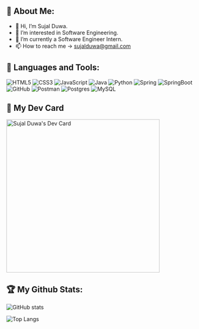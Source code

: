 ## :boy: About Me: 
- 👋 Hi, I’m Sujal Duwa.
- 👀 I’m interested in Software Engineering.
- 🌱 I’m currently a Software Engineer Intern.
- 📫 How to reach me -> sujalduwa@gmail.com

## 🧰 Languages and Tools:

![HTML5](https://img.shields.io/badge/html5-%23E34F26.svg?style=for-the-badge&logo=html5&logoColor=white) ![CSS3](https://img.shields.io/badge/css3-%231572B6.svg?style=for-the-badge&logo=css3&logoColor=white)  ![JavaScript](https://img.shields.io/badge/javascript-%23323330.svg?style=for-the-badge&logo=javascript&logoColor=%23F7DF1E)  ![Java](https://img.shields.io/badge/java-%23ED8B00.svg?style=for-the-badge&logo=java&logoColor=white)  ![Python](https://img.shields.io/badge/python-3670A0?style=for-the-badge&logo=python&logoColor=ffdd54)  	![Spring](https://img.shields.io/badge/spring-%236DB33F.svg?style=for-the-badge&logo=spring&logoColor=white)  ![SpringBoot](https://img.shields.io/badge/Spring_Boot-F2F4F9?style=for-the-badge&logo=spring-boot) ![GitHub](https://img.shields.io/badge/github-%23121011.svg?style=for-the-badge&logo=github&logoColor=white)  ![Postman](https://img.shields.io/badge/Postman-FF6C37?style=for-the-badge&logo=postman&logoColor=white)  	![Postgres](https://img.shields.io/badge/postgres-%23316192.svg?style=for-the-badge&logo=postgresql&logoColor=white)  	![MySQL](https://img.shields.io/badge/mysql-%2300f.svg?style=for-the-badge&logo=mysql&logoColor=white)

## :notebook_with_decorative_cover: My Dev Card
<a href="https://app.daily.dev/sujal_s7"><img src="https://api.daily.dev/devcards/f8dc6117d277456ba5b29fb7ea0f9c8e.png?r=vx5" width="400" alt="Sujal Duwa's Dev Card"/></a>

<!-- ![](https://visitor-badge.laobi.icu/badge?page_id=sujal7) -->
## 🏆 My Github Stats:

![GitHub stats](https://github-readme-stats.vercel.app/api?username=sujal7&show_icons=true&theme=blue-green)

![Top Langs](https://github-readme-stats.vercel.app/api/top-langs/?username=CharalambosIoannou&theme=blue-green)

<!---
sujal7/sujal7 is a ✨ special ✨ repository because its `README.md` (this file) appears on your GitHub profile.
You can click the Preview link to take a look at your changes.
--->
